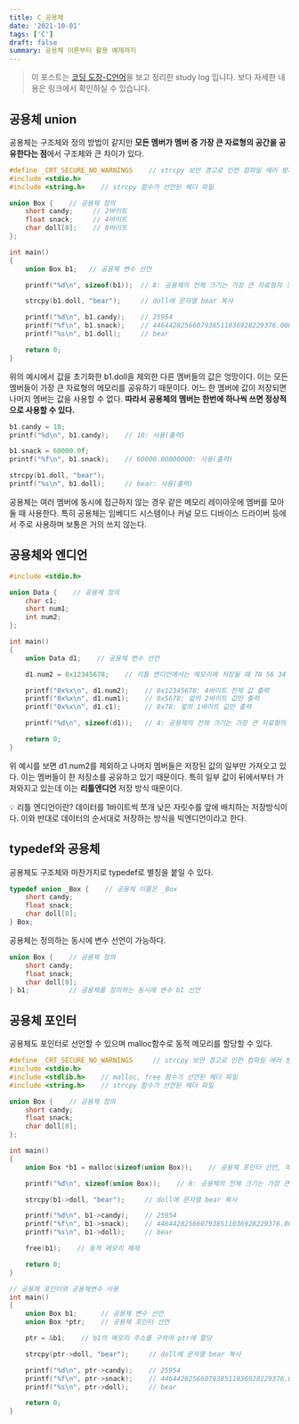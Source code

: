 ```yaml
---
title: C_공용체
date: '2021-10-01'
tags: ['C']
draft: false
summary: 공용체 이론부터 활용 예제까지
---
```


> 이 포스트는 [코딩 도장-C언어](https://dojang.io)을 보고 정리한 study log 입니다. 보다 자세한 내용은 링크에서 확인하실 수 있습니다.

## 공용체 union

공용체는 구조체와 정의 방법이 같지만 **모든 멤버가 멤버 중 가장 큰 자료형의 공간을 공유한다는 점**에서 구조체와 큰 차이가 있다.

```c++
#define _CRT_SECURE_NO_WARNINGS    // strcpy 보안 경고로 인한 컴파일 에러 방지
#include <stdio.h>
#include <string.h>    // strcpy 함수가 선언된 헤더 파일

union Box {    // 공용체 정의
    short candy;     // 2바이트
    float snack;     // 4바이트
    char doll[8];    // 8바이트
};

int main()
{
    union Box b1;   // 공용체 변수 선언

    printf("%d\n", sizeof(b1));  // 8: 공용체의 전체 크기는 가장 큰 자료형의 크기

    strcpy(b1.doll, "bear");     // doll에 문자열 bear 복사

    printf("%d\n", b1.candy);    // 25954
    printf("%f\n", b1.snack);    // 4464428256607938511036928229376.000000
    printf("%s\n", b1.doll);     // bear

    return 0;
}
```

위의 예시에서 값을 초기화한 b1.doll을 제외한 다른 멤버들의 값은 엉망이다. 이는 모든 멤버들이 가장 큰 자료형의 메모리를 공유하기 때문이다. 어느 한 멤버에 값이 저장되면 나머지 멤버는 값을 사용할 수 없다. **따라서 공용체의 멤버는 한번에 하나씩 쓰면 정상적으로 사용할 수 있다.**

```c++
b1.candy = 10;
printf("%d\n", b1.candy);    // 10: 사용(출력)

b1.snack = 60000.0f;
printf("%f\n", b1.snack);    // 60000.00000000: 사용(출력)

strcpy(b1.doll, "bear");
printf("%s\n", b1.doll);     // bear: 사용(출력)
```

공용체는 여러 멤버에 동시에 접근하지 않는 경우 같은 메모리 레이아웃에 멤버를 모아둘 때 사용한다. 특히 공용체는 임베디드 시스템이나 커널 모드 디바이스 드라이버 등에서 주로 사용하며 보통은 거의 쓰지 않는다.

## 공용체와 엔디언

```c++
#include <stdio.h>

union Data {    // 공용체 정의
    char c1;
    short num1;
    int num2;
};

int main()
{
    union Data d1;    // 공용체 변수 선언

    d1.num2 = 0x12345678;    // 리틀 엔디언에서는 메모리에 저장될 때 78 56 34 12로 저장됨

    printf("0x%x\n", d1.num2);    // 0x12345678: 4바이트 전체 값 출력
    printf("0x%x\n", d1.num1);    // 0x5678: 앞의 2바이트 값만 출력
    printf("0x%x\n", d1.c1);      // 0x78: 앞의 1바이트 값만 출력

    printf("%d\n", sizeof(d1));   // 4: 공용체의 전체 크기는 가장 큰 자료형의 크기

    return 0;
}
```

위 예시를 보면 d1.num2를 제외하고 나머지 멤버들은 저장된 값의 일부만 가져오고 있다. 이는 멤버들이 한 저장소를 공유하고 있기 때문이다. 특히 일부 값이 뒤에서부터 가져와지고 있는데 이는 **리틀엔디언** 저장 방식 때문이다.

💡 리틀 엔디언이란?
데이터를 1바이트씩 쪼개 낮은 자릿수를 앞에 배치하는 저장방식이다. 이와 반대로 데이터의 순서대로 저장하는 방식을 빅엔디언이라고 한다.

## typedef와 공용체

공용체도 구조체와 마찬가지로 typedef로 별칭을 붙일 수 있다.

```c++
typedef union _Box {    // 공용체 이름은 _Box
    short candy;
    float snack;
    char doll[8];
} Box;
```

공용체는 정의하는 동시에 변수 선언이 가능하다.

```c++
union Box {    // 공용체 정의
    short candy;
    float snack;
    char doll[8];
} b1;          // 공용체를 정의하는 동시에 변수 b1 선언
```

## 공용체 포인터

공용체도 포인터로 선언할 수 있으며 malloc함수로 동적 메모리를 할당할 수 있다.

```c++
#define _CRT_SECURE_NO_WARNINGS     // strcpy 보안 경고로 인한 컴파일 에러 방지
#include <stdio.h>
#include <stdlib.h>    // malloc, free 함수가 선언된 헤더 파일
#include <string.h>    // strcpy 함수가 선언된 헤더 파일

union Box {    // 공용체 정의
    short candy;
    float snack;
    char doll[8];
};

int main()
{
    union Box *b1 = malloc(sizeof(union Box));    // 공용체 포인터 선언, 메모리 할당

    printf("%d\n", sizeof(union Box));    // 8: 공용체의 전체 크기는 가장 큰 자료형의 크기

    strcpy(b1->doll, "bear");     // doll에 문자열 bear 복사

    printf("%d\n", b1->candy);    // 25954
    printf("%f\n", b1->snack);    // 4464428256607938511036928229376.000000
    printf("%s\n", b1->doll);     // bear

    free(b1);    // 동적 메모리 해제

    return 0;
}

// 공용체 포인터와 공용체변수 사용
int main()
{
    union Box b1;      // 공용체 변수 선언
    union Box *ptr;    // 공용체 포인터 선언

    ptr = &b1;    // b1의 메모리 주소를 구하여 ptr에 할당

    strcpy(ptr->doll, "bear");     // doll에 문자열 bear 복사

    printf("%d\n", ptr->candy);    // 25954
    printf("%f\n", ptr->snack);    // 4464428256607938511036928229376.000000
    printf("%s\n", ptr->doll);     // bear

    return 0;
}
```
